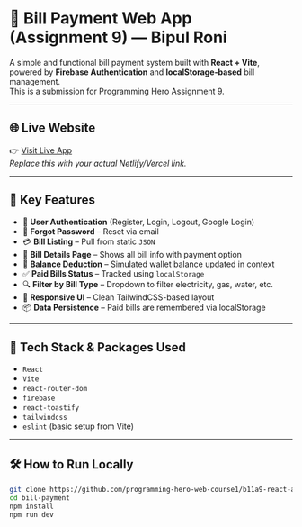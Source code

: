 # 💸 Bill Payment Web App (Assignment 9) — Bipul Roni

A simple and functional bill payment system built with **React + Vite**, powered by **Firebase Authentication** and **localStorage-based** bill management.  
This is a submission for Programming Hero Assignment 9.

---

## 🌐 Live Website

👉 [Visit Live App](https://your-live-url.netlify.app)  
_Replace this with your actual Netlify/Vercel link._

---

## 🚀 Key Features

- 🔐 **User Authentication** (Register, Login, Logout, Google Login)
- 🔁 **Forgot Password** – Reset via email
- 💳 **Bill Listing** – Pull from static `JSON`
- 🧾 **Bill Details Page** – Shows all bill info with payment option
- 🏦 **Balance Deduction** – Simulated wallet balance updated in context
- ✅ **Paid Bills Status** – Tracked using `localStorage`
- 🔍 **Filter by Bill Type** – Dropdown to filter electricity, gas, water, etc.
- 🎨 **Responsive UI** – Clean TailwindCSS-based layout
- 📦 **Data Persistence** – Paid bills are remembered via localStorage

---

## 🧰 Tech Stack & Packages Used

- `React`
- `Vite`
- `react-router-dom`
- `firebase`
- `react-toastify`
- `tailwindcss`
- `eslint` (basic setup from Vite)

---

## 🛠️ How to Run Locally

```bash
git clone https://github.com/programming-hero-web-course1/b11a9-react-authentication-Bipul-Roni.git
cd bill-payment
npm install
npm run dev
